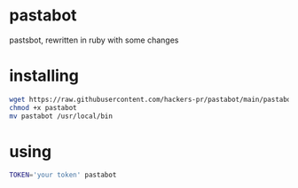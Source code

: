 # pastabot
pastsbot, rewritten in ruby with some changes

# installing
```bash
wget https://raw.githubusercontent.com/hackers-pr/pastabot/main/pastabot
chmod +x pastabot
mv pastabot /usr/local/bin
```

# using
```bash
TOKEN='your token' pastabot
```
